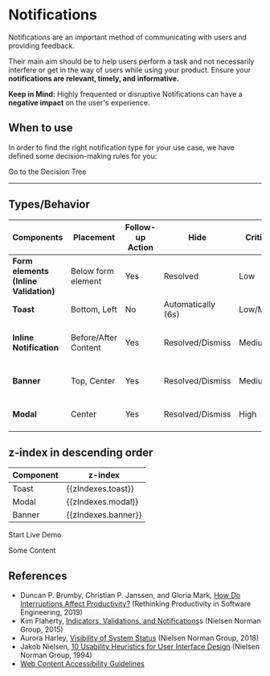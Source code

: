 # Notifications

Notifications are an important method of communicating with users and providing feedback. 

Their main aim should be to help users perform a task and not necessarily interfere or get in the way of users while using your product. Ensure your **notifications are relevant, timely, and informative.** 

**Keep in Mind:**
Highly frequented or disruptive Notifications can have a **negative impact** on the user's experience. 

<TableOfContents></TableOfContents>

## When to use

In order to find the right notification type for your use case, we have defined some decision-making rules for you:

<p-link href="components/notifications/decision-tree" variant="primary">Go to the Decision Tree</p-link>

---

## Types/Behavior

|  Components  | Placement             | Follow-up Action           | Hide      | Criticality  | States        
| ----------- | -------------------- | -------------------------- |------------------- | ----- | ----- |
| **Form elements (Inline Validation)**   | Below form element         | Yes            | Resolved      | Low       | Success, Error      
| **Toast**              | Bottom, Left          | No            | Automatically (6s)  | Low/Medium | Neutral, Success
| **Inline Notification**      | Before/After Content  | Yes           | Resolved/Dismiss    | Medium     | Neutral, Success, Warning, Error
| **Banner**              | Top, Center           | Yes           | Resolved/Dismiss | Medium/High  | Neutral, Warning, Error
| **Modal**              | Center                | Yes           | Resolved/Dismiss | High   | Neutral, Warning, Error

## z-index in descending order

| Component | z-index             |
| --------- | ------------------- |
| Toast     | {{zIndexes.toast}}  |
| Modal     | {{zIndexes.modal}}  |
| Banner    | {{zIndexes.banner}} |

<p-button v-on:click="startDemo()">Start Live Demo</p-button>

<!-- shared across playgrounds -->
<p-toast ref="toast"></p-toast>
<div>  
  <p-modal ref="modal" heading="Some Heading" :open="isModalOpen">
    <p-text>Some Content</p-text>
  </p-modal>
</div>


## References
* Duncan P. Brumby, Christian P. Janssen, and Gloria Mark, [How Do Interruptions Affect Productivity?](https://link.springer.com/chapter/10.1007/978-1-4842-4221-6_9)
 (Rethinking Productivity in Software Engineering, 2019)
* Kim Flaherty, [Indicators, Validations, and Notifications](https://www.nngroup.com/articles/indicators-validations-notifications/)s (Nielsen Norman Group, 2015)
* Aurora Harley, [Visibility of System Status](https://www.nngroup.com/articles/visibility-system-status/)
 (Nielsen Norman Group, 2018)
* Jakob Nielsen, [10 Usability Heuristics for User Interface Design](https://www.nngroup.com/articles/ten-usability-heuristics/) (Nielsen Norman Group, 1994)
* [Web Content Accessibility Guidelines](https://www.w3.org/WAI/standards-guidelines/wcag/)


<script lang="ts">
import Vue from 'vue';
import Component from 'vue-class-component';
import { BANNER_Z_INDEX, MODAL_Z_INDEX, TOAST_Z_INDEX } from '@porsche-design-system/components/src/constants';

@Component
export default class Code extends Vue {
  isModalOpen = false;
  isBannerOpen = false;
  toastCounter = 1;

  zIndexes = {
    toast: TOAST_Z_INDEX,
    modal: MODAL_Z_INDEX,
    banner: BANNER_Z_INDEX,
  };

  mounted() {
    this.$refs.modal.addEventListener('close', () => this.isModalOpen = false);
  }

  startDemo() {
    this.$refs.toast.addMessage({ text: `Some message ${this.toastCounter}`});
    this.toastCounter++;
    this.isModalOpen = true;
    if(!this.isBannerOpen){    
      this.openBanner();
    }
  };

  openBanner() {
    const el = document.createElement('p-banner');
    el.innerHTML = `
      <span slot="title">Some banner title</span>
      <span slot="description">Some banner description.</span>
    `;
    document.getElementById('app').append(el);

    this.isBannerOpen = true;
    el.addEventListener('dismiss', () => {
      this.isBannerOpen = false;
    });
  };
}
</script>